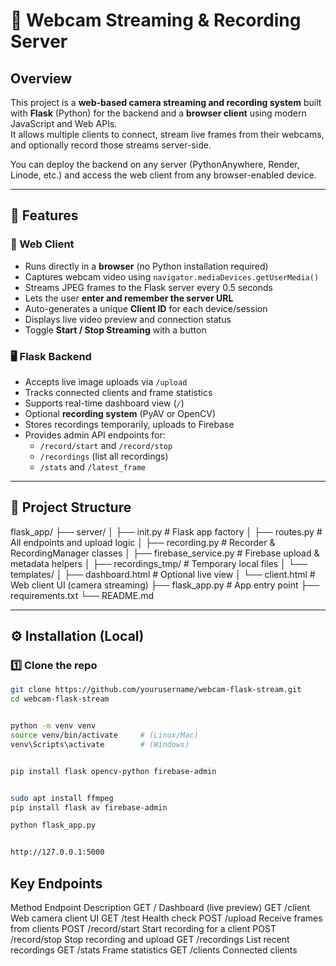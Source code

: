 # 📸 Webcam Streaming & Recording Server

## Overview
This project is a **web-based camera streaming and recording system** built with **Flask** (Python) for the backend and a **browser client** using modern JavaScript and Web APIs.  
It allows multiple clients to connect, stream live frames from their webcams, and optionally record those streams server-side.

You can deploy the backend on any server (PythonAnywhere, Render, Linode, etc.) and access the web client from any browser-enabled device.

---

## 🚀 Features

### 🎥 Web Client
- Runs directly in a **browser** (no Python installation required)
- Captures webcam video using `navigator.mediaDevices.getUserMedia()`
- Streams JPEG frames to the Flask server every 0.5 seconds
- Lets the user **enter and remember the server URL**
- Auto-generates a unique **Client ID** for each device/session
- Displays live video preview and connection status
- Toggle **Start / Stop Streaming** with a button

### 🖥️ Flask Backend
- Accepts live image uploads via `/upload`
- Tracks connected clients and frame statistics
- Supports real-time dashboard view (`/`)
- Optional **recording system** (PyAV or OpenCV)
- Stores recordings temporarily, uploads to Firebase
- Provides admin API endpoints for:
  - `/record/start` and `/record/stop`
  - `/recordings` (list all recordings)
  - `/stats` and `/latest_frame`

---

## 🧩 Project Structure
flask_app/
├── server/
│ ├── init.py # Flask app factory
│ ├── routes.py # All endpoints and upload logic
│ ├── recording.py # Recorder & RecordingManager classes
│ ├── firebase_service.py # Firebase upload & metadata helpers
│ ├── recordings_tmp/ # Temporary local files
│ └── templates/
│ ├── dashboard.html # Optional live view
│ └── client.html # Web client UI (camera streaming)
├── flask_app.py # App entry point
├── requirements.txt
└── README.md


---

## ⚙️ Installation (Local)

### 1️⃣ Clone the repo
```bash
git clone https://github.com/yourusername/webcam-flask-stream.git
cd webcam-flask-stream


python -m venv venv
source venv/bin/activate     # (Linux/Mac)
venv\Scripts\activate        # (Windows)


pip install flask opencv-python firebase-admin


sudo apt install ffmpeg
pip install flask av firebase-admin

python flask_app.py


http://127.0.0.1:5000
```

 ## Key Endpoints
Method	Endpoint	Description
GET	/	Dashboard (live preview)
GET	/client	Web camera client UI
GET	/test	Health check
POST	/upload	Receive frames from clients
POST	/record/start	Start recording for a client
POST	/record/stop	Stop recording and upload
GET	/recordings	List recent recordings
GET	/stats	Frame statistics
GET	/clients	Connected clients
